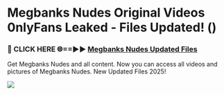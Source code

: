 # Megbanks Nudes Original Videos 0nlyFans Leaked - Files Updated! ()

<h3>🔴 CLICK HERE 🌐==►► <a href="https://tinyurl.com/2p9ay9w9" rel="nofollow">Megbanks Nudes Updated Files</a></h3>

Get Megbanks Nudes and all content. Now you can access all videos and pictures of Megbanks Nudes. New Updated Files 2025!

[![](https://i.imgur.com/KQgVmj3.gif)](https://tinyurl.com/2p9ay9w9)
